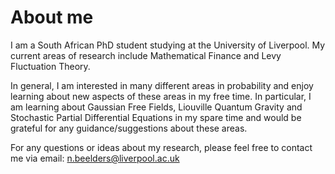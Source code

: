 # About me

I am a South African PhD student studying at the University of Liverpool. My current areas of research include Mathematical Finance and Levy Fluctuation Theory.

In general, I am interested in many different areas in probability and enjoy learning about new aspects of these areas in my free time. In particular, I am learning about Gaussian Free Fields, Liouville Quantum Gravity and Stochastic Partial Differential Equations in my spare time and would be grateful for any guidance/suggestions about these areas.

For any questions or ideas about my research, please feel free to contact me via email: n.beelders@liverpool.ac.uk


